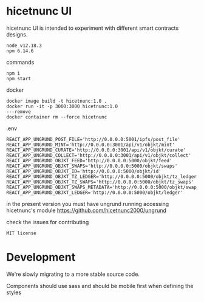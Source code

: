 # hicetnunc UI

hicetnunc UI is intended to experiment with different smart contracts designs.

```
node v12.18.3
npm 6.14.6
```

commands

```
npm i
npm start
```

docker

```
docker image build -t hicetnunc:1.0 .
docker run -it -p 3000:3000 hicetnunc:1.0
---remove
docker container rm --force hicetnunc
```

.env

```
REACT_APP_UNGRUND_POST_FILE='http://0.0.0.0:5001/ipfs/post_file'
REACT_APP_UNGRUND_MINT='http://0.0.0.0:3001/api/v1/objkt/mint'
REACT_APP_UNGRUND_CURATE='http://0.0.0.0:3001/api/v1/objkt/curate'
REACT_APP_UNGRUND_COLLECT='http://0.0.0.0:3001/api/v1/objkt/collect'
REACT_APP_UNGRUND_OBJKT_FEED='http://0.0.0.0:5000/objkt/feed'
REACT_APP_UNGRUND_OBJKT_SWAPS='http://0.0.0.0:5000/objkt/swaps'
REACT_APP_UNGRUND_OBJKT_ID='http://0.0.0.0:5000/objkt/id'
REACT_APP_UNGRUND_OBJKT_TZ_LEDGER='http://0.0.0.0:5000/objkt/tz_ledger'
REACT_APP_UNGRUND_OBJKT_TZ_SWAPS='http://0.0.0.0:5000/objkt/tz_swaps'
REACT_APP_UNGRUND_OBJKT_SWAPS_METADATA='http://0.0.0.0:5000/objkt/swap_metadata'
REACT_APP_UNGRUND_OBJKT_LEDGER='http://0.0.0.0:5000/objkt/ledger'
```

in the present version you must have ungrund running accessing hicetnunc's module https://github.com/hicetnunc2000/ungrund

check the issues for contributing

`MIT license`

# Development

We're slowly migrating to a more stable source code.

Components should use sass and should be mobile first when defining the styles
